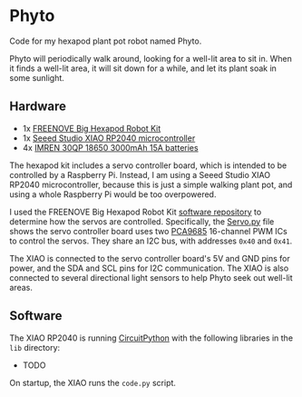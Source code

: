 # Phyto

Code for my hexapod plant pot robot named Phyto.

Phyto will periodically walk around, looking for a well-lit area to sit in.
When it finds a well-lit area, it will sit down for a while, and let its plant
soak in some sunlight.

## Hardware
- 1x [FREENOVE Big Hexapod Robot Kit](https://www.amazon.com/dp/B08M5DXS2P)
- 1x [Seeed Studio XIAO RP2040 microcontroller](https://www.seeedstudio.com/XIAO-RP2040-v1-0-p-5026.html)
- 4x [IMREN 30QP 18650 3000mAh 15A batteries](https://www.imrbatteries.com/imren-30qp-18650-3000mah-15a-battery/)

The hexapod kit includes a servo controller board, which is intended to be
controlled by a Raspberry Pi. Instead, I am using a Seeed Studio XIAO RP2040
microcontroller, because this is just a simple walking plant pot, and using a
whole Raspberry Pi would be too overpowered.

I used the FREENOVE Big Hexapod Robot Kit [software repository](https://github.com/Freenove/Freenove_Big_Hexapod_Robot_Kit_for_Raspberry_Pi)
to determine how the servos are controlled. Specifically, the
[Servo.py](https://github.com/Freenove/Freenove_Big_Hexapod_Robot_Kit_for_Raspberry_Pi/blob/master/Code/Server/Servo.py)
file shows the servo controller board uses two [PCA9685](https://www.nxp.com/docs/en/data-sheet/PCA9685.pdf)
16-channel PWM ICs to control the servos. They share an I2C bus, with addresses `0x40` and `0x41`.

The XIAO is connected to the servo controller board's 5V and GND pins for power,
and the SDA and SCL pins for I2C communication. The XIAO is also connected to
several directional light sensors to help Phyto seek out well-lit areas.

## Software

The XIAO RP2040 is running [CircuitPython](https://circuitpython.org/) with the
following libraries in the `lib` directory:
- TODO

On startup, the XIAO runs the `code.py` script.
